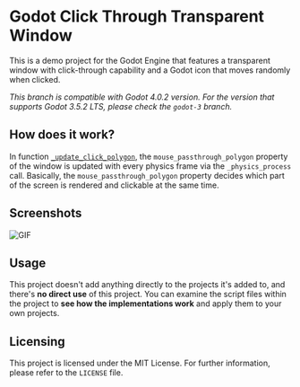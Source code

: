 # Godot Click Through Transparent Window
This is a demo project for the Godot Engine that features a transparent window with click-through capability and a Godot icon that moves randomly when clicked.

*This branch is compatible with Godot 4.0.2 version. For the version that supports Godot 3.5.2 LTS, please check the `godot-3` branch.*
## How does it work?
In function [`_update_click_polygon`](https://github.com/atadenizoktay/godot-click-through-transparent-window/blob/8895838a68358a21081130610006dd40a61c36a8/src/scenes/godot.gd#L16), the `mouse_passthrough_polygon` property of the window is updated with every physics frame via the `_physics_process` call. Basically, the `mouse_passthrough_polygon` property decides which part of the screen is rendered and clickable at the same time.
## Screenshots
![GIF](https://media.giphy.com/media/v1.Y2lkPTc5MGI3NjExNmQ2YjVlNDQxMjg0YjkwNGE0M2NmNjVmM2Y1MGY4MTVjODc1OTg5OCZjdD1n/COJgkxdrHxaAaeFX0W/giphy.gif)
## Usage
This project doesn't add anything directly to the projects it's added to, and there's **no direct use** of this project. You can examine the script files within the project to **see how the implementations work** and apply them to your own projects.
## Licensing
This project is licensed under the MIT License. For further information, please refer to the `LICENSE` file.
